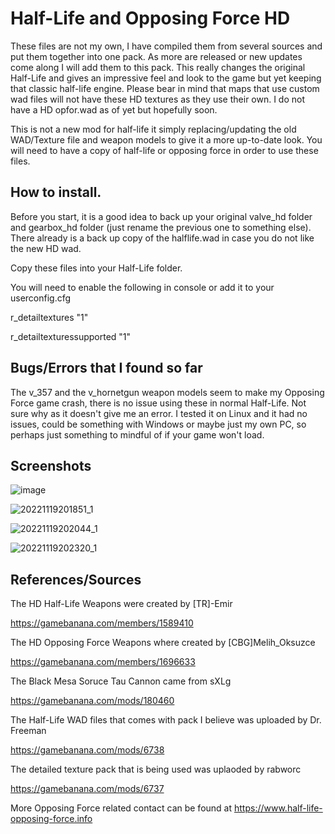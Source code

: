 # Half-Life and Opposing Force HD
 
These files are not my own, I have compiled them from several sources and put them together into one pack. As more are released or new updates come along I will add them to this pack. This really changes the original Half-Life and gives an impressive feel and look to the game but yet keeping that classic half-life engine. Please bear in mind that maps that use custom wad files will not have these HD textures as they use their own. I do not have a HD opfor.wad as of yet but hopefully soon.

This is not a new mod for half-life it simply replacing/updating the old WAD/Texture file and weapon models to give it a more up-to-date look. You will need to have a copy of half-life or opposing force in order to use these files.


How to install.
-------------------------------------------------------------------------------------------------------------------------
Before you start, it is a good idea to back up your original valve_hd folder and gearbox_hd folder (just rename the previous one to something else). There already is a back up copy of the halflife.wad in case you do not like the new HD wad.

Copy these files into your Half-Life folder.

You will need to enable the following in console or add it to your userconfig.cfg

r_detailtextures "1"

r_detailtexturessupported "1"


Bugs/Errors that I found so far
-------------------------------------------------------------------------------------------------------------------------
The v_357 and the v_hornetgun weapon models seem to make my Opposing Force game crash, there is no issue using these in normal Half-Life. Not sure why as it doesn't give me an error. I tested it on Linux and it had no issues, could be something with Windows or maybe just my own PC, so perhaps just something to mindful of if your game won't load.

Screenshots
-------------------------------------------------------------------------------------------------------------------------

![image](https://user-images.githubusercontent.com/117079646/202869878-67febcde-f0a2-467c-90cf-e5d0578c2bdd.png)

![20221119201851_1](https://user-images.githubusercontent.com/117079646/202870028-04922391-b572-40a1-bbc5-34ec143c88f6.jpg)

![20221119202044_1](https://user-images.githubusercontent.com/117079646/202870032-9dfb703c-f761-4cce-92c9-751915f33843.jpg)

![20221119202320_1](https://user-images.githubusercontent.com/117079646/202870175-ef744b88-8416-47f1-8e30-cc135381589f.jpg)

References/Sources
-------------------------------------------------------------------------------------------------------------------------

The HD Half-Life Weapons were created by [TR]-Emir

https://gamebanana.com/members/1589410

The HD Opposing Force Weapons where created by [CBG]Melih_Oksuzce 

https://gamebanana.com/members/1696633

The Black Mesa Soruce Tau Cannon came from sXLg

https://gamebanana.com/mods/180460

The Half-Life WAD files that comes with pack I believe was uploaded by Dr. Freeman

https://gamebanana.com/mods/6738

The detailed texture pack that is being used was uplaoded by rabworc

https://gamebanana.com/mods/6737

More Opposing Force related contact can be found at https://www.half-life-opposing-force.info
